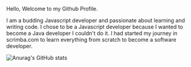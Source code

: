 Hello, Welcome to my Github Profile.

I am a budding Javascript developer and passionate about learning and writing code. I chose to be a Javascript developer because I wanted to become a Java developer I couldn't do it. 
I had started my journey in scrimba.com to learn everything from scratch to become a software developer.



![Anurag's GitHub stats](https://github-readme-stats.vercel.app/api?username=PreethiVenkateswara&theme=dark&show_icons=true)
